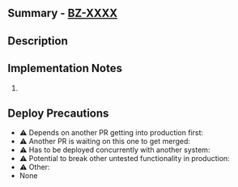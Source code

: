 ## Summary - [BZ-XXXX](https://thirdiron.atlassian.net/browse/BZ-XXXX)

<!--Required: The high level goal of the desired outcome of this PR. This will be included in the auto-generated release notes for a prod deployment.-->



## Description

<!-- Optional: For going into further detail on the change. Screenshots, gifs, review guidance, etc-->



## Implementation Notes

<!-- Optional: Any file / API changes done to accomplish the larger goal laid out in the summary.-->

1. ​

## Deploy Precautions

<!-- Required: Potential things to look out for during the deployment process. Delete any of the hazards below that do not apply to this PR. Feel free to go into further detail on any of the points you decide to keep.-->

- :warning: Depends on another PR getting into production first: 
- :warning: Another PR is waiting on this one to get merged:
- :warning: Has to be deployed concurrently with another system: 
- :warning: Potential to break other untested functionality in production:
- :warning: Other: 
- None
